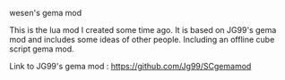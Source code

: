 wesen's gema mod

This is the lua mod I created some time ago. It is based on JG99's gema mod and includes some ideas of other people.
Including an offline cube script gema mod.


Link to JG99's gema mod : https://github.com/Jg99/SCgemamod

